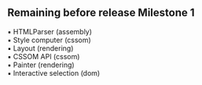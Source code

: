 ## Remaining before release Milestone 1
:black_small_square: HTMLParser (assembly)  
:black_small_square: Style computer (cssom)  
:black_small_square: Layout (rendering)  
:black_small_square: CSSOM API (cssom)  
:black_small_square: Painter (rendering)  
:black_small_square: Interactive selection (dom)  
